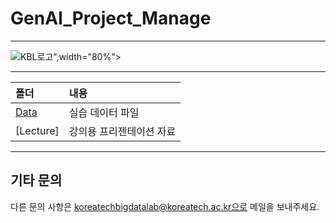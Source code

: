 # GenAI_Project_Manage
---

![KBL로고](https://github.com/koreatechbigdatalab/GenAI_Project_Manage/assets/139958321/cccba754-33fb-40a1-b417-4824d0f0b616)",width="80%">

---

폴더           | 내용
:------------- |:-------------
[Data](https://github.com/LEE1026icarus/Advanced_data_analysis_sample/tree/main/data) | 실습 데이터 파일
[Lecture] | 강의용 프리젠테이션 자료

---
## 기타 문의
다른 문의 사항은 koreatechbigdatalab@koreatech.ac.kr으로 메일을 보내주세요.
